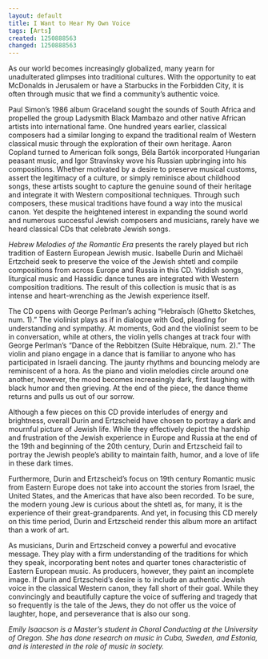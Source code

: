 ```yaml
---
layout: default
title: I Want to Hear My Own Voice
tags: [Arts]
created: 1250888563
changed: 1250888563
---
```

<p>As our world becomes increasingly globalized, many yearn for unadulterated glimpses into traditional cultures. With the opportunity to eat McDonalds in Jerusalem or have a Starbucks in the Forbidden City, it is often through music that we find a community&rsquo;s authentic voice.</p>
<p>Paul Simon&rsquo;s 1986 album Graceland sought the sounds of South Africa and propelled the group Ladysmith Black Mambazo and other native African artists into international fame. One hundred years earlier, classical composers had a similar longing to expand the traditional realm of Western classical music through the exploration of their own heritage. Aaron Copland turned to American folk songs, B&eacute;la Bart&oacute;k incorporated Hungarian peasant music, and Igor Stravinsky wove his Russian upbringing into his compositions. Whether motivated by a desire to preserve musical customs, assert the legitimacy of a culture, or simply reminisce about childhood songs, these artists sought to capture the genuine sound of their heritage and integrate it with Western compositional techniques. Through such composers, these musical traditions have found a way into the musical canon. Yet despite the heightened interest in expanding the sound world and numerous successful Jewish composers and musicians, rarely have we heard classical CDs that celebrate Jewish songs.</p>
<p><em>Hebrew Melodies of the Romantic Era</em> presents the rarely played but rich tradition of Eastern European Jewish music. Isabelle Durin and Micha&euml;l Ertzcheid seek to preserve the voice of the Jewish shtetl and compile compositions from across Europe and Russia in this CD. Yiddish songs, liturgical music and Hassidic dance tunes are integrated with Western composition traditions. The result of this collection is music that is as intense and heart-wrenching as the Jewish experience itself.</p>
<p>The CD opens with George Perlman&rsquo;s aching &ldquo;Hebra&iuml;sch (Ghetto Sketches, num. 1).&rdquo; The violinist plays as if in dialogue with God, pleading for understanding and sympathy. At moments, God and the violinist seem to be in conversation, while at others, the violin yells changes at track four with George Perlman&rsquo;s &ldquo;Dance of the Rebbitzen (Suite H&eacute;bra&iuml;que, num. 2).&rdquo; The violin and piano engage in a dance that is familiar to anyone who has participated in Israeli dancing. The jaunty rhythms and bouncing melody are reminiscent of a hora. As the piano and violin melodies circle around one another, however, the mood becomes increasingly dark, first laughing with black humor and then grieving. At the end of the piece, the dance theme returns and pulls us out of our sorrow.</p>
<p>Although a few pieces on this CD provide interludes of energy and brightness, overall Durin and Ertzscheid have chosen to portray a dark and mournful picture of Jewish life. While they effectively depict the hardship and frustration of the Jewish experience in Europe and Russia at the end of the 19th and beginning of the 20th century, Durin and Ertzscheid fail to portray the Jewish people&rsquo;s ability to maintain faith, humor, and a love of life in these dark times.</p>
<p>Furthermore, Durin and Ertzscheid&rsquo;s focus on 19th century Romantic music from Eastern Europe does not take into account the stories from Israel, the United States, and the Americas that have also been recorded. To be sure, the modern young Jew is curious about the shtetl as, for many, it is the experience of their great-grandparents. And yet, in focusing this CD merely on this time period, Durin and Ertzscheid render this album more an artifact than a work of art.</p>
<p>As musicians, Durin and Ertzscheid convey a powerful and evocative message. They play with a firm understanding of the traditions for which they speak, incorporating bent notes and quarter tones characteristic of Eastern European music. As producers, however, they paint an incomplete image. If Durin and Ertzscheid&rsquo;s desire is to include an authentic Jewish voice in the classical Western canon, they fall short of their goal. While they convincingly and beautifully capture the voice of suffering and tragedy that so frequently is the tale of the Jews, they do not offer us the voice of laughter, hope, and perseverance that is also our song.</p>
<p><em>Emily Isaacson is a Master&rsquo;s student in Choral Conducting at the University of Oregon. She has done research on music in Cuba, Sweden, and Estonia, and is interested in the role of music in society.</em></p>